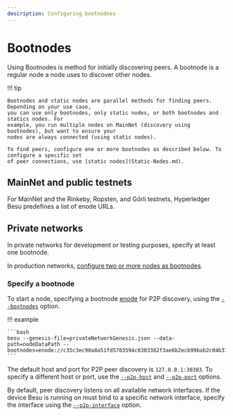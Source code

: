 ```yaml
---
description: Configuring bootnodoes
---
```


# Bootnodes

Using Bootnodes is method for initially discovering peers. A bootnode is a regular node a node uses
to discover other nodes.

!!! tip

    Bootnodes and static nodes are parallel methods for finding peers. Depending on your use case,
    you can use only bootnodes, only static nodes, or both bootnodes and statics nodes. For
    example, you run multiple nodes on MainNet (discovery using bootnodes), but want to ensure your
    nodes are always connected (using static nodes).
    
    To find peers, configure one or more bootnodes as described below. To configure a specific set
    of peer connections, use [static nodes](Static-Nodes.md).

## MainNet and public testnets

For MainNet and the Rinkeby, Ropsten, and Görli testnets, Hyperledger Besu predefines a list of
enode URLs.

## Private networks

In private networks for development or testing purposes, specify at least one bootnode.
 
In production networks, [configure two or more nodes as bootnodes](../Deploy/Bootnodes.md).

### Specify a bootnode

To start a node, specifying a bootnode [enode](../../Concepts/Node-Keys.md) for P2P discovery,
using the [`--bootnodes`](../../Reference/CLI/CLI-Syntax.md#bootnodes) option.

!!! example

    ```bash
    besu --genesis-file=privateNetworkGenesis.json --data-path=nodeDataPath --bootnodes=enode://c35c3ec90a8a51fd5703594c6303382f3ae6b2ecb99bab2c04b3794f2bc3fc2631dabb0c08af795787a6c004d8f532230ae6e9925cbbefb0b28b79295d615f@127.0.0.1:30303
    ```

The default host and port for P2P peer discovery is `127.0.0.1:30303`. To specify a different host
or port, use the [`--p2p-host`](../../Reference/CLI/CLI-Syntax.md#p2p-host) and
[`--p2p-port`](../../Reference/CLI/CLI-Syntax.md#p2p-port) options.

By default, peer discovery listens on all available network interfaces. If the device Besu is
running on must bind to a specific network interface, specify the interface using the
[`--p2p-interface`](../../Reference/CLI/CLI-Syntax.md#p2p-interface) option.